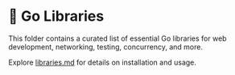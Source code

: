 # 🐹 Go Libraries

This folder contains a curated list of essential Go libraries for web development, networking, testing, concurrency, and more.

Explore [libraries.md](./libraries.md) for details on installation and usage.
